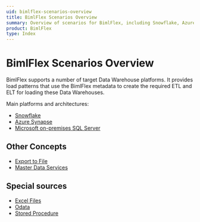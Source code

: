 ```yaml
---
uid: bimlflex-scenarios-overview
title: BimlFlex Scenarios Overview
summary: Overview of scenarios for BimlFlex, including Snowflake, Azure Synapse, SQL Server, Export to File, Master Data Services, Excel, Odata, and Stored Procedures
product: BimlFlex
type: Index
---
```

# BimlFlex Scenarios Overview

BimlFlex supports a number of target Data Warehouse platforms. It provides load patterns that use the BimlFlex metadata to create the required ETL and ELT for loading these Data Warehouses.

Main platforms and architectures:

* [Snowflake](xref:bimlflex-snowflake-implementation)
* [Azure Synapse](xref:bimlflex-synapse-implementation)
* [Microsoft on-premises SQL Server](xref:ssis-on-prem-sql-server)

## Other Concepts

* [Export to File](xref:bimlflex-export-to-file)
* [Master Data Services](xref:bimlflex-master-data-services)

## Special sources

<!-- * [Dynamics CRM](xref:source-dynamics-crm) -->
* [Excel Files](xref:bimlflex-source-excel-plus)
* [Odata](xref:bimlflex-source-odata)
* [Stored Procedure](xref:bimlflex-source-stored-procedure)
<!-- Salesforce -->
